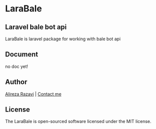 # LaraBale

## Laravel bale bot api

LaraBale is laravel package for working with bale bot api

## Document

no doc yet!

## Author

[Alireza Razavi](https://www.alirezarazavi.com) | [Contact me](mailto:sar.razavi@gmail.com)

## License

The LaraBale is open-sourced software licensed under the MIT license.
